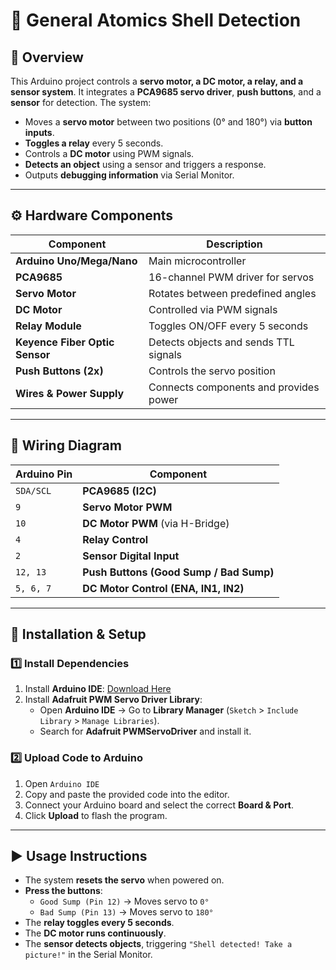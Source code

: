 # 🚀 General Atomics Shell Detection

## 📌 Overview
This Arduino project controls a **servo motor, a DC motor, a relay, and a sensor system**. It integrates a **PCA9685 servo driver**, **push buttons**, and a **sensor** for detection. The system:
- Moves a **servo motor** between two positions (0° and 180°) via **button inputs**.
- **Toggles a relay** every 5 seconds.
- Controls a **DC motor** using PWM signals.
- **Detects an object** using a sensor and triggers a response.
- Outputs **debugging information** via Serial Monitor.

---

## ⚙️ Hardware Components
| Component                  | Description |
|----------------------------|-------------|
| **Arduino Uno/Mega/Nano**  | Main microcontroller |
| **PCA9685**                | 16-channel PWM driver for servos |
| **Servo Motor**            | Rotates between predefined angles |
| **DC Motor**               | Controlled via PWM signals |
| **Relay Module**           | Toggles ON/OFF every 5 seconds |
| **Keyence Fiber Optic Sensor** | Detects objects and sends TTL signals |
| **Push Buttons (2x)**      | Controls the servo position |
| **Wires & Power Supply**   | Connects components and provides power |

---

## 🔌 Wiring Diagram
| Arduino Pin  | Component |
|-------------|-----------|
| `SDA/SCL`   | **PCA9685 (I2C)** |
| `9`         | **Servo Motor PWM** |
| `10`        | **DC Motor PWM** (via H-Bridge) |
| `4`         | **Relay Control** |
| `2`         | **Sensor Digital Input** |
| `12, 13`    | **Push Buttons (Good Sump / Bad Sump)** |
| `5, 6, 7`   | **DC Motor Control (ENA, IN1, IN2)** |

---

## 🔧 Installation & Setup

### 1️⃣ Install Dependencies
1. Install **Arduino IDE**: [Download Here](https://www.arduino.cc/en/software)
2. Install **Adafruit PWM Servo Driver Library**:
   - Open **Arduino IDE** → Go to **Library Manager** (`Sketch` > `Include Library` > `Manage Libraries`).
   - Search for **Adafruit PWMServoDriver** and install it.

### 2️⃣ Upload Code to Arduino
1. Open `Arduino IDE`
2. Copy and paste the provided code into the editor.
3. Connect your Arduino board and select the correct **Board & Port**.
4. Click **Upload** to flash the program.

---

## ▶️ Usage Instructions
- The system **resets the servo** when powered on.
- **Press the buttons**:
  - `Good Sump (Pin 12)` → Moves servo to `0°`
  - `Bad Sump (Pin 13)` → Moves servo to `180°`
- The **relay toggles every 5 seconds**.
- The **DC motor runs continuously**.
- The **sensor detects objects**, triggering `"Shell detected! Take a picture!"` in the Serial Monitor.
